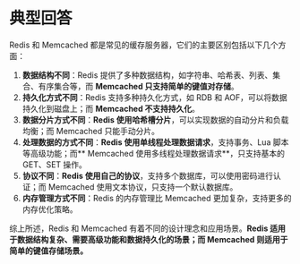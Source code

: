 # 典型回答
Redis 和 Memcached 都是常见的缓存服务器，它们的主要区别包括以下几个方面：

1. **数据结构不同**：Redis 提供了多种数据结构，如字符串、哈希表、列表、集合、有序集合等，而 **Memcached 只支持简单的键值对存储**。
2. **持久化方式不同**：Redis 支持多种持久化方式，如 RDB 和 AOF，可以将数据持久化到磁盘上；而 **Memcached 不支持持久化**。
3. **数据分片方式不同**：**Redis 使用哈希槽分片**，可以实现数据的自动分片和负载均衡；而 Memcached 只能手动分片。
4. **处理数据的方式不同**：**Redis 使用单线程处理数据请求**，支持事务、Lua 脚本等高级功能；而** Memcached 使用多线程处理数据请求**，只支持基本的 GET、SET 操作。
5. **协议不同**：**Redis 使用自己的协议**，支持多个数据库，可以使用密码进行认证；而 Memcached 使用文本协议，只支持一个默认数据库。
6. **内存管理方式不同**：Redis 的内存管理比 Memcached 更加复杂，支持更多的内存优化策略。

综上所述，Redis 和 Memcached 有着不同的设计理念和应用场景。**Redis 适用于数据结构复杂、需要高级功能和数据持久化的场景；而 Memcached 则适用于简单的键值存储场景。**
